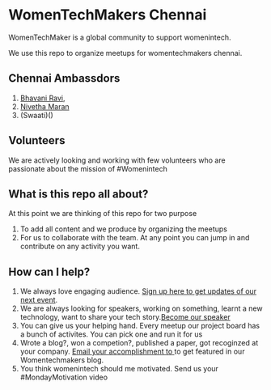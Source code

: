 # WomenTechMakers Chennai

WomenTechMaker is a global community to support womenintech.

We use this repo to organize meetups for womentechmakers chennai.

## Chennai Ambassdors

1. [Bhavani Ravi](bhavaniravi.com), 
2. [Nivetha Maran]()  
3. (Swaati)()

## Volunteers 

We are actively looking and working with few volunteers who are passionate about the mission of #Womenintech

## What is this repo all about?

At this point we are thinking of this repo for two purpose

1. To add all content and we produce by organizing the meetups
2. For us to collaborate with the team. At any point you can jump in and contribute on any activity you want.

## How can I help?

1. We always love engaging audience. [Sign up here to get updates of our next event](<form link goes here>).
2. We are always looking for speakers, working on something, learnt a new technology, want to share your tech story.[Become our speaker](<Speaker link here>)
3. You can give us your helping hand. Every meetup our project board has a bunch of activites. You can pick one and run it for us
4. Wrote a blog?, won a competion?, published a paper, got recoginzed at your company. [Email your accomplishment to <email>]() to get featured in our Womentechmakers blog.
5. You think womenintech should me motivated. Send us your #MondayMotivation video
